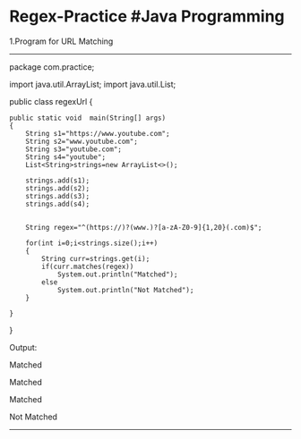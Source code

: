 # Regex-Practice #Java Programming

1.Program for URL Matching

******************************
package com.practice;

import java.util.ArrayList;
import java.util.List;

public class regexUrl {

	public static void  main(String[] args)
	{
		String s1="https://www.youtube.com";
		String s2="www.youtube.com";
		String s3="youtube.com";
		String s4="youtube";
		List<String>strings=new ArrayList<>();
		
		strings.add(s1);
		strings.add(s2);
		strings.add(s3);
		strings.add(s4);
		
		
		String regex="^(https://)?(www.)?[a-zA-Z0-9]{1,20}(.com)$";
		
		for(int i=0;i<strings.size();i++)
		{
			String curr=strings.get(i);
			if(curr.matches(regex))
				System.out.println("Matched");
			else
				System.out.println("Not Matched");
		}
		
	}
}

Output:

Matched

Matched

Matched

Not Matched

***********************************
